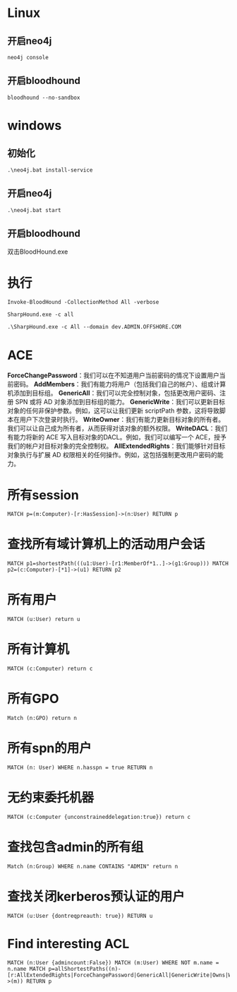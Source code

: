 # Linux

## 开启neo4j
```
neo4j console
```

## 开启bloodhound
```
bloodhound --no-sandbox
```

# windows
## 初始化
```
.\neo4j.bat install-service
```

## 开启neo4j
```
.\neo4j.bat start
```

## 开启bloodhound

双击BloodHound.exe




# 执行
```
Invoke-BloodHound -CollectionMethod All -verbose

SharpHound.exe -c all

.\SharpHound.exe -c All --domain dev.ADMIN.OFFSHORE.COM
```



# ACE

**ForceChangePassword**：我们可以在不知道用户当前密码的情况下设置用户当前密码。
**AddMembers**：我们有能力将用户（包括我们自己的帐户）、组或计算机添加到目标组。
**GenericAll**：我们可以完全控制对象，包括更改用户密码、注册 SPN 或将 AD 对象添加到目标组的能力。
**GenericWrite**：我们可以更新目标对象的任何非保护参数。例如，这可以让我们更新 scriptPath 参数，这将导致脚本在用户下次登录时执行。
**WriteOwner**：我们有能力更新目标对象的所有者。我们可以让自己成为所有者，从而获得对该对象的额外权限。
**WriteDACL**：我们有能力将新的 ACE 写入目标对象的DACL。例如，我们可以编写一个 ACE，授予我们的帐户对目标对象的完全控制权。
**AllExtendedRights**：我们能够针对目标对象执行与扩展 AD 权限相关的任何操作。例如，这包括强制更改用户密码的能力。



# 所有session

```
MATCH p=(m:Computer)-[r:HasSession]->(n:User) RETURN p
```

# 查找所有域计算机上的活动用户会话

```
MATCH p1=shortestPath(((u1:User)-[r1:MemberOf*1..]->(g1:Group))) MATCH p2=(c:Computer)-[*1]->(u1) RETURN p2
```

# 所有用户

```
MATCH (u:User) return u
```

# 所有计算机

```
MATCH (c:Computer) return c
```

# 所有GPO

```
Match (n:GPO) return n
```

# 所有spn的用户

```
MATCH (n: User) WHERE n.hasspn = true RETURN n
```

# 无约束委托机器

```
MATCH (c:Computer {unconstraineddelegation:true}) return c
```

# 查找包含admin的所有组

```
Match (n:Group) WHERE n.name CONTAINS "ADMIN" return n
```

# 查找关闭kerberos预认证的用户

```
MATCH (u:User {dontreqpreauth: true}) RETURN u
```

# Find interesting ACL

```
MATCH (n:User {admincount:False}) MATCH (m:User) WHERE NOT m.name = n.name MATCH p=allShortestPaths((n)-[r:AllExtendedRights|ForceChangePassword|GenericAll|GenericWrite|Owns|WriteDacl|WriteOwner*1..]->(m)) RETURN p
```